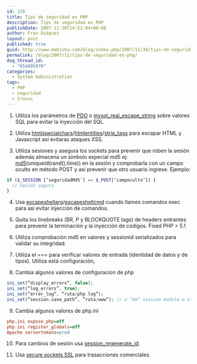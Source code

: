 ```yaml
---
id: 226
title: Tips de seguridad en PHP
description: Tips de seguridad en PHP
publishDate: 2007-11-30T14:51:04+00:00
author: Fran Diéguez
layout: post
published: true
guid: http://www.mabishu.com/blog/index.php/2007/11/30/tips-de-seguridad-en-php/
permalink: /blog/2007/11/tips-de-seguridad-en-php/
dsq_thread_id:
  - "654495970"
categories:
  - System Administration
tags:
  - PHP
  - seguridad
  - trucos
---
```

1. Utiliza los parámetros de [PDO](http://us2.php.net/manual/en/ref.pdo.php) o [mysql_real_escape_string](http://ar2.php.net/mysql_real_escape_string) sobre valores SQL para evitar la inyección del SQL.

2. Utiliza <a href="http://us2.php.net/manual/es/function.htmlspecialchars.php" target="_blank">htmlspecialchars</a>/<a href="http://us2.php.net/manual/es/function.htmlentities.php" target="_blank">htmlentities</a>/<a href="http://us2.php.net/manual/es/function.strip-tags.php" target="_blank">strip_tags</a> para escapar HTML y Javascript así evitaras ataques XSS.
3. Utiliza sesiones y asegura los sockets para prevenir que roben la sesión además almacena un símbolo especial md5 ej: <a href="http://us2.php.net/manual/en/function.md5.php" target="_blank">md5</a>(uniqueid(rand(),time)) en la sesión y comprobarla con un campo oculto en método POST y así prevenir que otro usuario ingrese.
Ejemplo:
```php
if ($_SESSION [’seguridadMd5′] == $_POST[’campoculto’]) {
  // Sesión segura
}
```

4. Usa
[escapeshellarg](http://us2.php.net/manual/es/function.escapeshellarg.php)/[escapeshellcmd](http://us2.php.net/manual/es/function.escapeshellcmd.php)
cuando llames comandos exec para así evitar injección de comandos.

5. Quita los linebreaks (BR, P y BLOCKQUOTE tags) de headers entrantes para prevenir la terminación y la inyección de códigos. Fixed PHP > 5.1

6. Utiliza comprobación md5 en valores y sessionid serializados para validar su integridad.

7. Utiliza el === para verificar valores de entrada (identidad de datos y de tipos). Utiliza está configuración,

8. Cambia algunos valores de configuracion de php
```php
ini_set(”display_errors”, false);
ini_set(”log_errors”, true);
ini_set(”error_log”, ”ruta/php.log”);
ini_set(”session.save_path”, ”ruta/www”); // o “mm” session module o store en sqllite db
```
9. Cambia algunos valores de php.ini
```ini
php.ini expose_php=off
php.ini register_globals=off
Apache servertokens=prod
```

10. Para cambios de sesión usa [session_regenerate_id](http://ar2.php.net/manual/es/function.session-regenerate-id.php).

11. Usa [secure sockets SSL](http://us2.php.net/manual/en/ref.openssl.php) para trasacciones comerciales.
